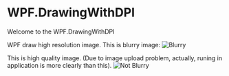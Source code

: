 # WPF.DrawingWithDPI

Welcome to the WPF.DrawingWithDPI

WPF draw high resolution image.
This is blurry image:
![Blurry](https://user-images.githubusercontent.com/3366672/187870067-456efb18-aeff-4763-998b-1f4ada274696.png)

This is high quality image. (Due to image upload problem, actually, runing in application is more clearly than this).
![Not Blurry](https://user-images.githubusercontent.com/3366672/187869673-f6993bba-15d6-4c27-8d3d-0bef75573fc8.png)
